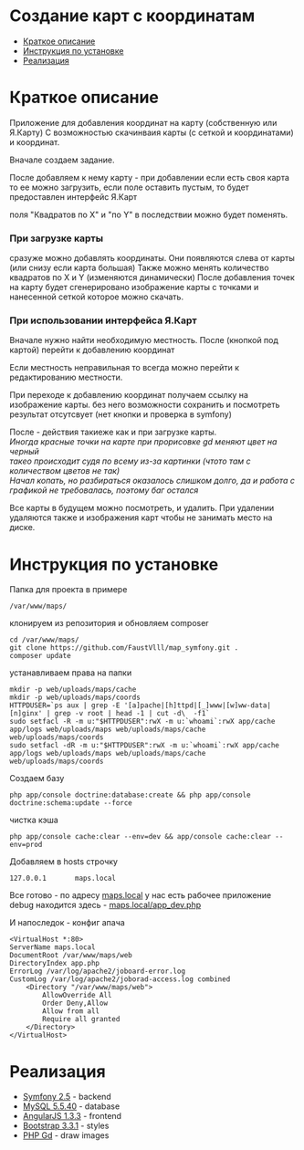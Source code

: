 
Создание карт с координатам
========================
<ul>
    <li>
        <a href="#descr">Краткое описание</a>
    </li>
    <li>
        <a href="#install">Инструкция по установке</a>
    </li>
    <li>
        <a href="#create">Реализация</a>
    </li>
</ul>

<h1 id="descr">Краткое описание</h1>

Приложение для добавления координат на карту (собственную или Я.Карту)
С возможностью скачинваия карты (с сеткой и координатами) и координат.

Вначале создаем задание.

После добавляем к нему карту - при добавлении если есть своя карта то ее можно загрузить,
если поле оставить пустым, то будет предоставлен интерфейс Я.Карт

поля "Квадратов по Х" и "по Y" в последствии можно будет поменять.

<h3>При загрузке карты</h3>
сразуже можно добавлять координаты. Они появляются слева от карты (или снизу если карта большая)
Также можно менять количество квадратов по X и Y (изменяются динамически)
После добавления точек на карту будет сгенерировано изображение карты с точками и нанесенной сеткой
которое можно скачать.

<h3>При использовании интерфейса Я.Карт</h3>
Вначале нужно найти необходимую местность. После (кнопкой под картой) перейти к добавлению координат

Если местность неправильная то всегда можно перейти к редактированию местности.

При переходе к добавлению координат получаем ссылку на изображение карты. без него возможности сохранить и посмотреть результат отсутсвует (нет кнопки и проверка в symfony)

После - действия такиеже как и при загрузке карты.
<br><i>Иногда красные точки на карте при прорисовке gd меняют цвет на черный<br>
такео происходит судя по всему из-за картинки (чтото там с количеством цветов не так)<br>
Начал копать, но разбираться оказалось слишком долго, да и работа с графикой не требовалась, поэтому баг остался</i>


Все карты в будущем можно посмотреть, и удалить.
При удалении удаляются также и изображения карт чтобы не занимать место на диске.



<h1 id="install">Инструкция по установке</h1>

Папка для проекта в примере

    /var/www/maps/

клонируем из репозитория и обновляем composer

    cd /var/www/maps/
    git clone https://github.com/FaustVlll/map_symfony.git .
    composer update

устанавливаем права на папки

    mkdir -p web/uploads/maps/cache
    mkdir -p web/uploads/maps/coords
    HTTPDUSER=`ps aux | grep -E '[a]pache|[h]ttpd|[_]www|[w]ww-data|[n]ginx' | grep -v root | head -1 | cut -d\  -f1`
    sudo setfacl -R -m u:"$HTTPDUSER":rwX -m u:`whoami`:rwX app/cache app/logs web/uploads/maps web/uploads/maps/cache web/uploads/maps/coords
    sudo setfacl -dR -m u:"$HTTPDUSER":rwX -m u:`whoami`:rwX app/cache app/logs web/uploads/maps web/uploads/maps/cache web/uploads/maps/coords

Создаем базу

    php app/console doctrine:database:create && php app/console doctrine:schema:update --force

чистка кэша

    php app/console cache:clear --env=dev && app/console cache:clear --env=prod

Добавляем в hosts строчку

    127.0.0.1       maps.local

Все готово - по адресу <a href="http://maps.local" target="_blank">maps.local</a> у нас есть рабочее приложение<br>
debug находится здесь - <a href="http://maps.local/app_dev.php" target="_blank">maps.local/app_dev.php</a>

И напоследок - конфиг апача

    <VirtualHost *:80>
    ServerName maps.local
    DocumentRoot /var/www/maps/web
    DirectoryIndex app.php
    ErrorLog /var/log/apache2/joboard-error.log
    CustomLog /var/log/apache2/joborad-access.log combined
        <Directory "/var/www/maps/web">
            AllowOverride All
            Order Deny,Allow
            Allow from all
            Require all granted
        </Directory>
    </VirtualHost>

<h1 id="create">Реализация</h1>
<ul>
    <li>
        <a href="http://symfony.com/" target="_blank">Symfony 2.5</a> - backend
    </li>
    <li>
        <a href="http://www.mysql.com/" target="_blank">MySQL 5.5.40</a> - database
    </li>
    <li>
        <a href="https://angularjs.org/" target="_blank">AngularJS 1.3.3</a> - frontend
    </li>
    <li>
        <a href="http://getbootstrap.com/" target="_blank">Bootstrap 3.3.1</a> - styles
    </li>
    <li>
        <a href="http://libgd.bitbucket.org/" target="_blank">PHP Gd</a> - draw images
    </li>
</ul>
